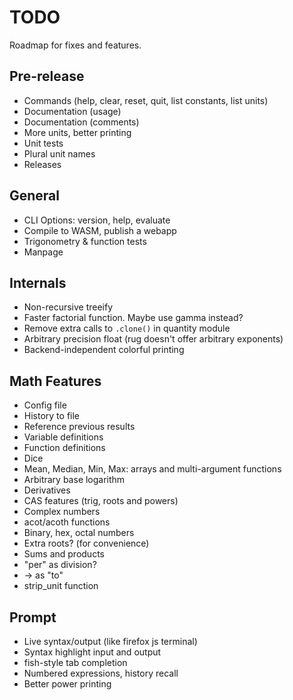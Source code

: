 # TODO

Roadmap for fixes and features.

## Pre-release
 - Commands (help, clear, reset, quit, list constants, list units)
 - Documentation (usage)
 - Documentation (comments)
 - More units, better printing
 - Unit tests
 - Plural unit names
 - Releases

## General
 - CLI Options: version, help, evaluate
 - Compile to WASM, publish a webapp
 - Trigonometry & function tests
 - Manpage


## Internals
 - Non-recursive treeify
 - Faster factorial function. Maybe use gamma instead?
 - Remove extra calls to `.clone()` in quantity module
 - Arbitrary precision float (rug doesn't offer arbitrary exponents)
 - Backend-independent colorful printing

## Math Features
 - Config file
 - History to file
 - Reference previous results
 - Variable definitions
 - Function definitions
 - Dice
 - Mean, Median, Min, Max: arrays and multi-argument functions
 - Arbitrary base logarithm
 - Derivatives
 - CAS features (trig, roots and powers)
 - Complex numbers
 - acot/acoth functions
 - Binary, hex, octal numbers
 - Extra roots? (for convenience)
 - Sums and products
 - "per" as division?
 - -> as "to"
 - strip_unit function


## Prompt
 - Live syntax/output (like firefox js terminal)
 - Syntax highlight input and output
 - fish-style tab completion
 - Numbered expressions, history recall
 - Better power printing